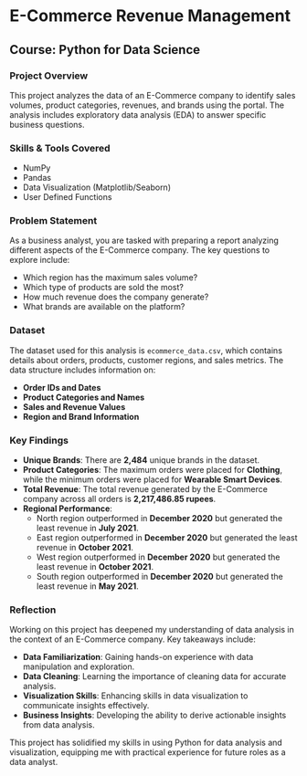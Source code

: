 # E-Commerce Revenue Management
## Course: Python for Data Science

### Project Overview
This project analyzes the data of an E-Commerce company to identify sales volumes, product categories, revenues, and brands using the portal. The analysis includes exploratory data analysis (EDA) to answer specific business questions.

### Skills & Tools Covered
- NumPy
- Pandas
- Data Visualization (Matplotlib/Seaborn)
- User Defined Functions

### Problem Statement
As a business analyst, you are tasked with preparing a report analyzing different aspects of the E-Commerce company. The key questions to explore include:
- Which region has the maximum sales volume?
- Which type of products are sold the most?
- How much revenue does the company generate?
- What brands are available on the platform?

### Dataset
The dataset used for this analysis is `ecommerce_data.csv`, which contains details about orders, products, customer regions, and sales metrics. The data structure includes information on:
- **Order IDs and Dates**
- **Product Categories and Names**
- **Sales and Revenue Values**
- **Region and Brand Information**

### Key Findings
- **Unique Brands**: There are **2,484** unique brands in the dataset.
- **Product Categories**: The maximum orders were placed for **Clothing**, while the minimum orders were placed for **Wearable Smart Devices**.
- **Total Revenue**: The total revenue generated by the E-Commerce company across all orders is **2,217,486.85 rupees**.
- **Regional Performance**:
  - North region outperformed in **December 2020** but generated the least revenue in **July 2021**.
  - East region outperformed in **December 2020** but generated the least revenue in **October 2021**.
  - West region outperformed in **December 2020** but generated the least revenue in **October 2021**.
  - South region outperformed in **December 2020** but generated the least revenue in **May 2021**.

### Reflection
Working on this project has deepened my understanding of data analysis in the context of an E-Commerce company. Key takeaways include:
- **Data Familiarization**: Gaining hands-on experience with data manipulation and exploration.
- **Data Cleaning**: Learning the importance of cleaning data for accurate analysis.
- **Visualization Skills**: Enhancing skills in data visualization to communicate insights effectively.
- **Business Insights**: Developing the ability to derive actionable insights from data analysis.

This project has solidified my skills in using Python for data analysis and visualization, equipping me with practical experience for future roles as a data analyst.
